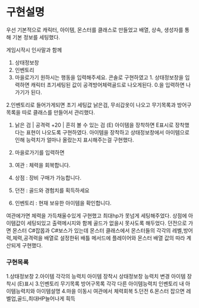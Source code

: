 # 구현설명

우선 기본적으로 캐릭터, 아이템, 몬스터를 클래스로 만들었고
배열, 상속, 생성자를 통해 기본 정보를 세팅했다.

게임시작시 인사말과 함께
1. 상태정보창
2. 인벤토리
3. 마을로가기
원하시는 행동을 입력해주세요.
콘솔로 구현하였고 1. 상태정보창을 입력하면
캐릭터 초기세팅된 값이 공격방어체력골드로 나오게된다.
0.을 입력하면 나가기가 된다.

2.인벤토리로 들어가게되면 초기 세팅값 낡은검, 무쇠갑옷이 나오고
무기목록과 방어구목록을 따로 클래스를 만들어서 관리했다.
1. 낡은 검 | 공격력 +20 | 흔히 볼 수 있는 검 (E)
아이템을 장착하면 E표시로 장착했다는 표현이 나오도록 구현하였다.
아이템을 장착하고 상태정보창에서 아이템으로인해 능력치가 얼마나 올랐는지 표시해주는걸 구현했다.

3. 마을로가기를 입력하면

1. 여관 : 체력을 회복합니다.
2. 상점 : 장비 구매가 가능합니다.
3. 던전 : 골드와 경험치를 획득하세요
4. 인벤토리 : 현재 보유한 아이템을 확인합니다.

여관에가면 체력을 가득채울수있게 구현했고 최대hp가 못넘게 세팅해주었다.
상점에 아이템값이 세팅되있고 출력메시지와 함께 골드가 없을시 못사도록 해두었다.
던전으로 가면 몬스터 C#잡몹과 C#보스가 있는데 몬스터 클래스에서
몬스터들의 각각의 레벨,방어력,체력,공격력을 배열로 설정한뒤 
배틀 메서드에 플레이어와 몬스터 배열 값의 따라 계산되게 구현했다.

### 구현목록
1.상태정보창
2.아이템 각각의 능력치
아이템 장착시 상태정보창 능력치 변경
아이템 장착시 (E)표시
3.인벤토리
무기목록 방어구목록
각각 다른 아이템능력치
인벤토리 내 아이템능력치와 아이템설명
4.마을 이동시 여관에서 체력회복
5.던전
6.몬스터 잡으면 레벨업,골드,최대HP늘어나게 흭득

